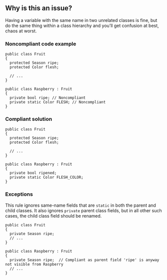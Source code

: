 ## Why is this an issue?

Having a variable with the same name in two unrelated classes is fine, but do the same thing within a class hierarchy and you’ll get confusion at
best, chaos at worst.

### Noncompliant code example

    public class Fruit
    {
      protected Season ripe;
      protected Color flesh;
    
      // ...
    }
    
    public class Raspberry : Fruit
    {
      private bool ripe; // Noncompliant
      private static Color FLESH; // Noncompliant
    }

### Compliant solution

    public class Fruit
    {
      protected Season ripe;
      protected Color flesh;
    
      // ...
    }
    
    public class Raspberry : Fruit
    {
      private bool ripened;
      private static Color FLESH_COLOR;
    }

### Exceptions

This rule ignores same-name fields that are `static` in both the parent and child classes. It also ignores `private` parent
class fields, but in all other such cases, the child class field should be renamed.

    public class Fruit
    {
      private Season ripe;
      // ...
    }
    
    public class Raspberry : Fruit
    {
      private Season ripe;  // Compliant as parent field 'ripe' is anyway not visible from Raspberry
      // ...
    }